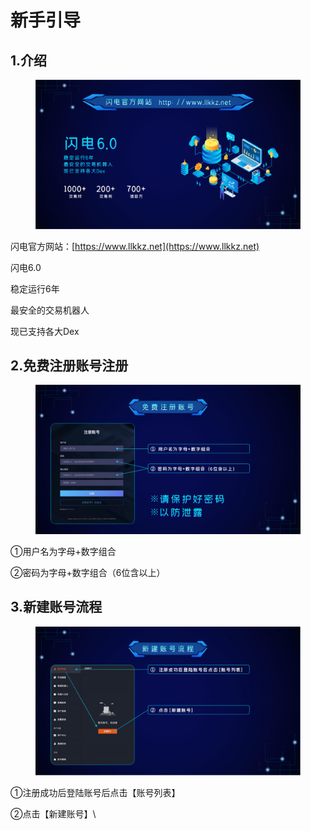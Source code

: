 # 新手引导

## 1.介绍 <a href="#introduce" id="introduce"></a>

<figure><img src=".gitbook/assets/介绍.png" alt=""><figcaption></figcaption></figure>

闪电官方网站：[https://www.llkkz.net](https://www.llkkz.net)

闪电6.0

稳定运行6年

最安全的交易机器人

现已支持各大Dex

## 2.免费注册账号注册 <a href="#register" id="register"></a>

<figure><img src=".gitbook/assets/注册.png" alt=""><figcaption></figcaption></figure>

①用户名为字母+数字组合

②密码为字母+数字组合（6位含以上）

## 3.新建账号流程 <a href="#account" id="account"></a>

<figure><img src=".gitbook/assets/创建账号.png" alt=""><figcaption></figcaption></figure>

①注册成功后登陆账号后点击【账号列表】

②点击【新建账号】\
